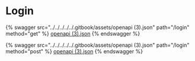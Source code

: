 # Login

{% swagger src="../../../../../.gitbook/assets/openapi (3).json" path="/login" method="get" %}
[openapi (3).json](<../../../../../.gitbook/assets/openapi (3).json>)
{% endswagger %}

{% swagger src="../../../../../.gitbook/assets/openapi (3).json" path="/login" method="post" %}
[openapi (3).json](<../../../../../.gitbook/assets/openapi (3).json>)
{% endswagger %}
